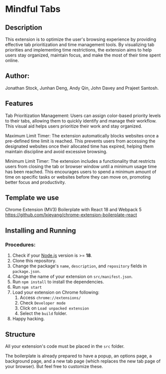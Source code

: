 # Mindful Tabs

## Description

This extension is to optimize the user's browsing experience by providing effective tab prioritization and time management tools. By visualizing tab priorities and implementing time restrictions, the extension aims to help users stay organized, maintain focus, and make the most of their time spent online.

## Author:

Jonathan Stock, Junhan Deng, Andy Qin, John Davey and Prajeet Santosh.

## Features

Tab Prioritization Management: Users can assign color-based priority levels to their tabs, allowing them to quickly identify and manage their workflow. This visual aid helps users prioritize their work and stay organized.

Maximum Limit Timer: The extension automatically blocks websites once a pre-defined time limit is reached. This prevents users from accessing the designated websites once their allocated time has expired, helping them maintain discipline and avoid excessive browsing.

Minimum Limit Timer: The extension includes a functionality that restricts users from closing the tab or browser window until a minimum usage time has been reached. This encourages users to spend a minimum amount of time on specific tasks or websites before they can move on, promoting better focus and productivity.

## Template we use

Chrome Extension (MV3) Boilerplate with React 18 and Webpack 5
https://github.com/lxieyang/chrome-extension-boilerplate-react

## Installing and Running

### Procedures:

1. Check if your [Node.js](https://nodejs.org/) version is >= **18**.
2. Clone this repository.
3. Change the package's `name`, `description`, and `repository` fields in `package.json`.
4. Change the name of your extension on `src/manifest.json`.
5. Run `npm install` to install the dependencies.
6. Run `npm start`
7. Load your extension on Chrome following:
   1. Access `chrome://extensions/`
   2. Check `Developer mode`
   3. Click on `Load unpacked extension`
   4. Select the `build` folder.
8. Happy hacking.

## Structure

All your extension's code must be placed in the `src` folder.

The boilerplate is already prepared to have a popup, an options page, a background page, and a new tab page (which replaces the new tab page of your browser). But feel free to customize these.
